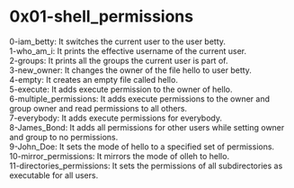 # 0x01-shell_permissions
0-iam_betty: It switches the current user to the user betty.  
1-who_am_i: It prints the effective username of the current user.  
2-groups: It prints all the groups the current user is part of.  
3-new_owner: It changes the owner of the file hello to user betty.  
4-empty: It creates an empty file called hello.  
5-execute: It adds execute permission to the owner of hello.  
6-multiple_permissions: It adds execute permissions to the owner and group owner and read permissions to all others.  
7-everybody: It adds execute permissions for everybody.  
8-James_Bond: It adds all permissions for other users while setting owner and group to no permissions.  
9-John_Doe: It sets the mode of hello to a specified set of permissions.  
10-mirror_permissions:  It mirrors the mode of olleh to hello.  
11-directories_permissions: It sets the permissions of all subdirectories as executable for all users.  
